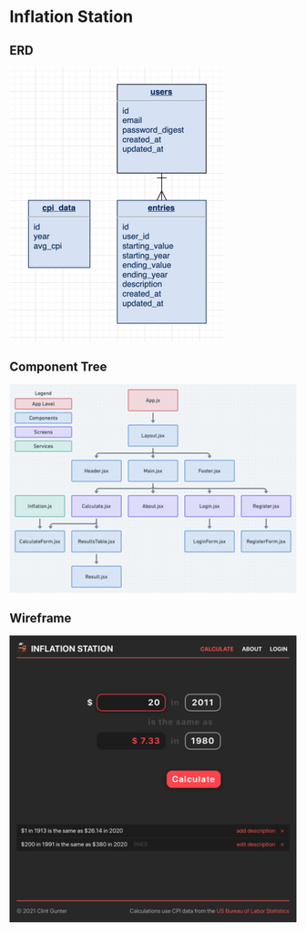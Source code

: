 # Inflation Station

## ERD

<img src="img/erd.png" width="376" />

## Component Tree

<img src="img/comp-tree.png" width="974" />

## Wireframe

<img src="img/wireframe.png" width="800" />
